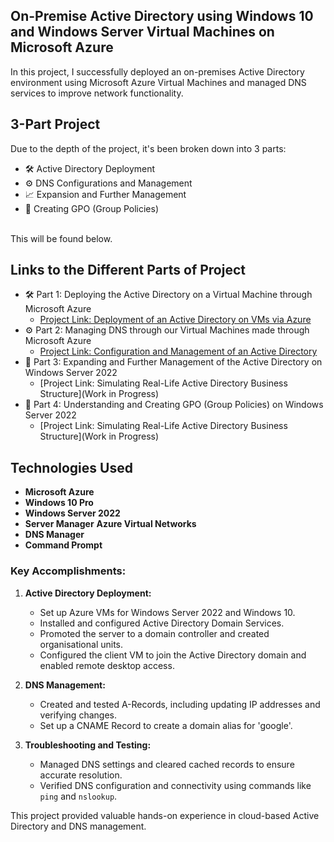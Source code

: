 <h2>On-Premise Active Directory using Windows 10 and Windows Server Virtual Machines on Microsoft Azure</h2>
In this project, I successfully deployed an on-premises Active Directory environment using Microsoft Azure Virtual Machines and managed DNS services to improve network functionality.

<h2>3-Part Project</h2>

Due to the depth of the project, it's been broken down into 3 parts:
<br />

  - 🛠️ Active Directory Deployment
  - ⚙️ DNS Configurations and Management
  - 📈 Expansion and Further Management
  - 📜 Creating GPO (Group Policies)

<br />
This will be found below.

<br />

<h2>Links to the Different Parts of Project</h2>

- 🛠️ Part 1: Deploying the Active Directory on a Virtual Machine through Microsoft Azure
  - [Project Link: Deployment of an Active Directory on VMs via Azure](https://github.com/Ervin-Thorpe/Active-Directory-Deployment)
- ⚙️ Part 2: Managing DNS through our Virtual Machines made through Microsoft Azure
  - [Project Link: Configuration and Management of an Active Directory](https://github.com/Ervin-Thorpe/Active-Directory-DNS-Management)
- 🏢 Part 3: Expanding and Further Management of the Active Directory on Windows Server 2022
  - [Project Link: Simulating Real-Life Active Directory Business Structure](Work in Progress)
- 📜 Part 4: Understanding and Creating GPO (Group Policies) on Windows Server 2022
  - [Project Link: Simulating Real-Life Active Directory Business Structure](Work in Progress)


<h2>Technologies Used</h2>

- <b>Microsoft Azure</b>
- <b>Windows 10 Pro</b>
- <b>Windows Server 2022</b>
- <b>Server Manager</b>
  <b>Azure Virtual Networks</b> 
- <b>DNS Manager</b>
- <b>Command Prompt</b>

<h3>Key Accomplishments:</h3>

1. **Active Directory Deployment:**
   - Set up Azure VMs for Windows Server 2022 and Windows 10.
   - Installed and configured Active Directory Domain Services.
   - Promoted the server to a domain controller and created organisational units.
   - Configured the client VM to join the Active Directory domain and enabled remote desktop access.

2. **DNS Management:**
   - Created and tested A-Records, including updating IP addresses and verifying changes.
   - Set up a CNAME Record to create a domain alias for 'google'.

3. **Troubleshooting and Testing:**
   - Managed DNS settings and cleared cached records to ensure accurate resolution.
   - Verified DNS configuration and connectivity using commands like `ping` and `nslookup`.

This project provided valuable hands-on experience in cloud-based Active Directory and DNS management.
<br />
<br />
